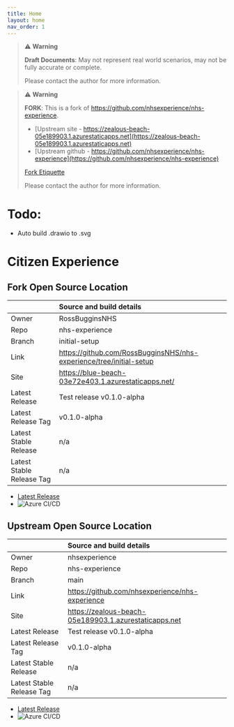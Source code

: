 ```yaml
---
title: Home
layout: home
nav_order: 1
---
```

> ⚠️ **Warning**
>  
> **Draft Documents**: May not represent real world scenarios, may not be fully accurate or complete.
>
> Please contact the author for more information.

> ⚠️ **Warning**
>  
> **FORK**: This is a fork of https://github.com/nhsexperience/nhs-experience.
> 
> - [Upstream site - https://zealous-beach-05e189903.1.azurestaticapps.net](https://zealous-beach-05e189903.1.azurestaticapps.net)
> - [Upstream github - https://github.com/nhsexperience/nhs-experience](https://github.com/nhsexperience/nhs-experience)
>
> [Fork Etiquette](/process/fork-etiquette.html)
> 
> Please contact the author for more information.
# Todo:

- Auto build .drawio to .svg

# Citizen Experience

## Fork Open Source Location


|                           | Source and build details                                            |
| :------------------------ | :------------------------------------------------------------------ |
| Owner                     | RossBugginsNHS                                                      |
| Repo                      | nhs-experience                                                      |
| Branch                    | initial-setup                                                       |
| Link                      | https://github.com/RossBugginsNHS/nhs-experience/tree/initial-setup |
| Site                      | https://blue-beach-03e72e403.1.azurestaticapps.net/                 |
| Latest Release            | Test release v0.1.0-alpha                                           |
| Latest Release Tag        | v0.1.0-alpha                                                        |
| Latest Stable Release     | n/a                                                                 |
| Latest Stable Release Tag | n/a                                                                 |

- [Latest Release](https://github.com/RossBugginsNHS/nhs-experience/releases/latest)
- ![Azure CI/CD](https://github.com/RossBugginsNHS/nhs-experience/actions/workflows/azure-static-web-apps-blue-beach-03e72e403.yml/badge.svg?branch=v0.1.2-alpha)

## Upstream Open Source Location

|                           | Source and build details                               |
| :------------------------ | :----------------------------------------------------- |
| Owner                     | nhsexperience                                          |
| Repo                      | nhs-experience                                         |
| Branch                    | main                                                   |
| Link                      | https://github.com/nhsexperience/nhs-experience        |
| Site                      | https://zealous-beach-05e189903.1.azurestaticapps.net |
| Latest Release            | Test release v0.1.0-alpha                              |
| Latest Release Tag        | v0.1.0-alpha                                           |
| Latest Stable Release     | n/a                                                    |
| Latest Stable Release Tag | n/a                                                    |

- [Latest Release](https://github.com/nhsexperience/nhs-experience/releases/latest)
- ![Azure CI/CD](https://github.com/nhsexperience/nhs-experience/actions/workflows/azure-static-web-apps-zealous-beach-05e189903.yml/badge.svg?branch=main)